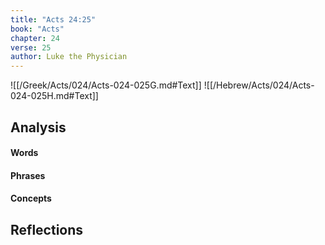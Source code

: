 ```yaml
---
title: "Acts 24:25"
book: "Acts"
chapter: 24
verse: 25
author: Luke the Physician
---
```

![[/Greek/Acts/024/Acts-024-025G.md#Text]]
![[/Hebrew/Acts/024/Acts-024-025H.md#Text]]

## Analysis

#### Words

#### Phrases

#### Concepts

## Reflections

